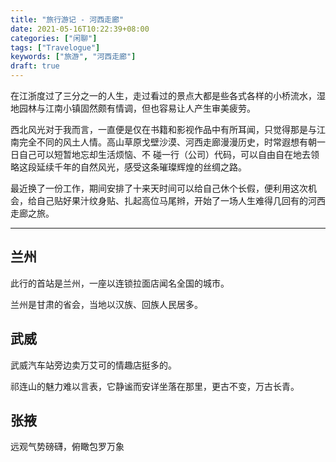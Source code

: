 ```yaml
---
title: "旅行游记 - 河西走廊"
date: 2021-05-16T10:22:39+08:00
categories: ["闲聊"]
tags: ["Travelogue"]
keywords: ["旅游", "河西走廊"]
draft: true
---
```


在江浙度过了三分之一的人生，走过看过的景点大都是些各式各样的小桥流水，湿地园林与江南小镇固然颇有情调，但也容易让人产生审美疲劳。

西北风光对于我而言，一直便是仅在书籍和影视作品中有所耳闻，只觉得那是与江南完全不同的风土人情。高山草原戈壁沙漠、河西走廊漫漫历史，时常遐想有朝一日自己可以短暂地忘却生活烦恼、不
碰一行（公司）代码，可以自由自在地去领略这段延续千年的自然风光，感受这条璀璨辉煌的丝绸之路。

最近换了一份工作，期间安排了十来天时间可以给自己休个长假，便利用这次机会，给自己贴好果汁纹身贴、扎起高位马尾辫，开始了一场人生难得几回有的河西走廊之旅。

---

## 兰州
此行的首站是兰州，一座以连锁拉面店闻名全国的城市。

兰州是甘肃的省会，当地以汉族、回族人民居多。

## 武威
武威汽车站旁边卖万艾可的情趣店挺多的。

祁连山的魅力难以言表，它静谧而安详坐落在那里，更古不变，万古长青。

## 张掖
远观气势磅礴，俯瞰包罗万象
